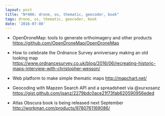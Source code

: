 ```yaml
---
layout: post
title: "Nº406: drone, os, thematic, geocoder, book"
tags: drone, os, thematic, geocoder, book
date: '2016-07-08'
---
```


* OpenDroneMap: tools to generate orthoimagery and other products
  https://github.com/OpenDroneMap/OpenDroneMap

* How to celebrate the Ordnance Survey anniversary making an old looking map
  https://www.ordnancesurvey.co.uk/blog/2016/06/recreating-historic-maps-interview-with-christopher-wesson/

* Web platform to make simple thematic maps
  http://mapchart.net/

* Geocoding with Mapzen Search API and a spreadsheet via @xurxosanz
  https://gist.github.com/jsanz/2279bdc0ace21f73fab620590956eded

* Atlas Obscura book is being released next September
  http://workman.com/products/9780761169086/
